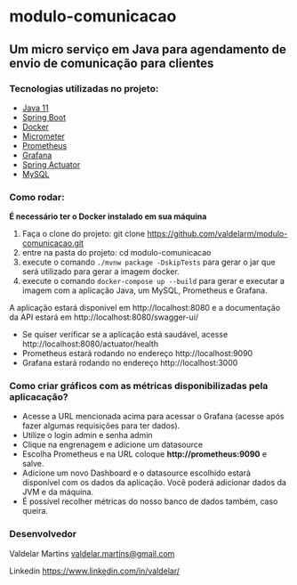 # modulo-comunicacao

## Um micro serviço em Java para agendamento de envio de comunicação para clientes

### Tecnologias utilizadas no projeto:

- [Java 11](https://www.oracle.com/java/technologies/javase/11-relnotes.html)
- [Spring Boot](https://spring.io/https://www.linkedin.com/in/valdelar//spring-boot)
- [Docker](https://www.docker.com/)
- [Micrometer](https://micrometer.io/)
- [Prometheus](https://prometheus.io/)
- [Grafana](https://grafana.com/)
- [Spring Actuator](https://spring.io/guides/gs/actuator-service/)
- [MySQL](https://www.mysql.com/)


### Como rodar:

**É necessário ter o Docker instalado em sua máquina**

 1. Faça o clone do projeto: git clone https://github.com/valdelarm/modulo-comunicacao.git
 2. entre na pasta do projeto: cd modulo-comunicacao
 3. execute o comando `./mvnw package -DskipTests` para gerar o jar que será utilizado para gerar a imagem docker.
 4. execute o comando `docker-compose up --build` para gerar e executar a imagem com a aplicação Java, um MySQL, Prometheus e Grafana.

 A aplicação estará disponível em http://localhost:8080 e a documentação da API estará em http://localhost:8080/swagger-ui/
 
 - Se quiser verificar se a aplicação está saudável, acesse http://localhost:8080/actuator/health
 - Prometheus estará rodando no endereço http://localhost:9090
 - Grafana estará rodando no endereço http://localhost:3000

### Como criar gráficos com as métricas disponibilizadas pela aplicacação?

- Acesse a URL mencionada acima para acessar o Grafana (acesse após fazer algumas requisições para ter dados).
- Utilize o login admin e senha admin
- Clique na engrenagem e adicione um datasource
- Escolha Prometheus e na URL coloque **http://prometheus:9090** e salve.
- Adicione um novo Dashboard e o datasource escolhido estará disponível com os dados da aplicação. Você poderá adicionar dados da JVM e da máquina.
- É possível recolher métricas do nosso banco de dados também, caso queira.

### Desenvolvedor

Valdelar Martins <valdelar.martins@gmail.com>

Linkedin <https://www.linkedin.com/in/valdelar/>

